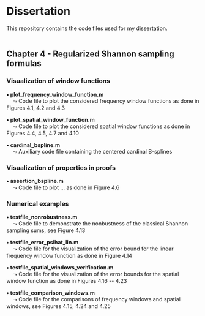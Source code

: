 # Dissertation
This repository contains the code files used for my dissertation.
</br></br>


## Chapter 4 - Regularized Shannon sampling formulas 

### Visualization of window functions
**$\bullet$ plot_frequency_window_function.m** </br>
$\quad\leadsto$ Code file to plot the considered frequency window functions as done in Figures 4.1, 4.2 and 4.3

**$\bullet$ plot_spatial_window_function.m** </br>
$\quad\leadsto$ Code file to plot the considered spatial window functions as done in Figures 4.4, 4.5, 4.7 and 4.10

**$\bullet$ cardinal_bspline.m** </br>
$\quad\leadsto$ Auxiliary code file containing the centered cardinal B-splines 


### Visualization of properties in proofs
**$\bullet$ assertion_bspline.m** </br>
$\quad\leadsto$ Code file to plot ... as done in Figure 4.6


### Numerical examples
**$\bullet$ testfile_nonrobustness.m** </br>
$\quad\leadsto$ Code file to demonstrate the nonbustness of the classical Shannon sampling sums, see Figure 4.13

**$\bullet$ testfile_error_psihat_lin.m** </br>
$\quad\leadsto$ Code file for the visualization of the error bound for the linear frequency window function as done in Figure 4.14

**$\bullet$ testfile_spatial_windows_verification.m** </br>
$\quad\leadsto$ Code file for the visualization of the error bounds for the spatial window function as done in Figures 4.16 -- 4.23

**$\bullet$ testfile_comparison_windows.m** </br>
$\quad\leadsto$ Code file for the comparisons of frequency windows and spatial windows, see Figures 4.15, 4.24 and 4.25
